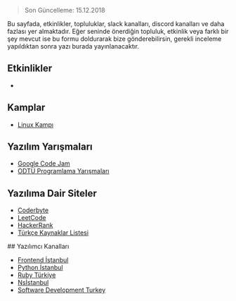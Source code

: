 > Son Güncelleme: 15.12.2018

Bu sayfada, etkinlikler, topluluklar, slack kanalları, discord kanalları ve daha fazlası yer almaktadır. Eğer seninde önerdiğin topluluk, etkinlik veya farklı bir şey mevcut ise bu formu doldurarak bize gönderebilirsin, gerekli inceleme yapıldıktan sonra yazı burada yayınlanacaktır.

## Etkinlikler

*

## Kamplar

* [Linux Kampı](https://kamp.linux.org.tr/)

## Yazılım Yarışmaları

* [Google Code Jam](https://codingcompetitions.withgoogle.com/codejam)
* [ODTÜ Programlama Yarışmaları](https://yarisma.cclub.metu.edu.tr)

## Yazılıma Dair Siteler

* [Coderbyte](https://www.coderbyte.com)
* [LeetCode](https://leetcode.com)
* [HackerRank](https://www.hackerrank.com)
* [Türkçe Kaynaklar Listesi](https://github.com/fatihacet/turkcekaynaklar-com)

## Yazılımcı Kanalları

* [Frontend İstanbul](https://docs.google.com/forms/d/e/1FAIpQLSemvIM53fHUArUtZdq_-klRpi2MuNHPwm7t-UIMnOuuFHorKg/viewform?c=0&w=1)
* [Python İstanbul](https://pyistanbul.herokuapp.com)
* [Ruby Türkiye](https://rubytr.slack.com)
* [Nsİstanbul](http://www.nsistanbul.com)
* [Software Development Turkey](https://discord.gg/CAqXrFe)
